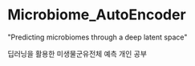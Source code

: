 # Microbiome_AutoEncoder
"Predicting microbiomes through a deep latent space"


딥러닝을 활용한 미생물군유전체 예측 개인 공부
